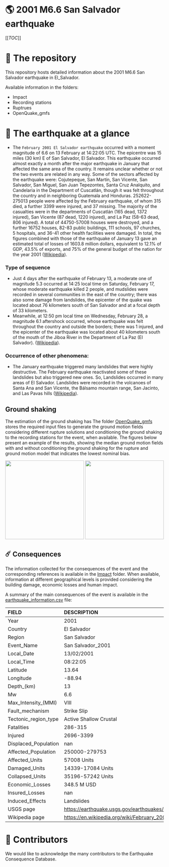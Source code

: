 # 🌎 2001 M6.6 San Salvador earthquake
[[_TOC_]]

# 📂 The repository  

This repository hosts detailed information about the 2001 M6.6 San Salvador earthquake in El_Salvador.

Available information in the folders:

- Impact
- Recording stations
- Ruptrues
- OpenQuake_gmfs 


# 🚀 The earthquake at a glance
- The `February 2001 El Salvador earthquake` occurred with a moment magnitude of 6.6 on 13 February at 14:22:05 UTC. The epicentre was 15 miles (30 km) E of San Salvador, El Salvador. This earthquake occurred almost exactly a month after the major earthquake in January that affected the same area of the country. It remains unclear whether or not the two events are related in any way. Some of the sectors affected by the earthquake were: Cojutepeque, San Martín, San Vicente,  San Salvador, San Miguel, San Juan Tepezontes, Santa Cruz Analquito, and Candelaria in the Department of Cuscatlán, though it was felt throughout the country and in neighboring Guatemala and Honduras. 252622-275013 people were affected by the February earthquake, of whom 315 died, a further 3399 were injured, and 37 missing. The majority of the casualties were in the departments of Cuscatlán (165 dead, 1372 injured), San Vicente (87 dead, 1220 injured), and La Paz (58-63 dead, 806 injured). A total of 44750-57008 houses were destroyed, and a further 16752 houses, 82-83 public buildings, 111 schools, 97 churches, 5 hospitals, and 36-41 other health facilities were damaged. In total, the figures combined with those of the earthquake of January 13 gave an estimated total of losses of 1603.8 million dollars, equivalent to 12.1% of GDP, 43.5% of exports, and 75% of the general budget of the nation for the year 2001 ([Wikipedia](https://en.wikipedia.org/wiki/February_2001_El_Salvador_earthquake)).  


### Type of sequence
- Just 4 days after the earthquake of February 13, a moderate one of magnitude 5.3 occurred at 14:25 local time on Saturday, February 17, whose moderate earthquake killed 2 people, and mudslides were recorded in several communities in the east of the country; there was also some damage from landslides, the epicenter of the quake was located about 76 kilometers south of San Salvador and at a focal depth of 33 kilometers.
- Meanwhile, at 12:50 pm local time on Wednesday, February 28, a magnitude 6.1 aftershock occurred, whose earthquake was felt throughout the country and outside the borders; there was 1 injured, and the epicenter of the earthquake was located about 40 kilometers south of the mouth of the Jiboa River in the Department of La Paz (El Salvador). ([Wikipedia](https://en.wikipedia.org/wiki/February_2001_El_Salvador_earthquake)).


### Occurrence of other phenomena: 
- The January earthquake triggered many landslides that were highly destructive. The February earthquake reactivated some of these landslides but also triggered new ones. So, Landslides occurred in many areas of El Salvador. Landslides were recorded in the volcanoes of Santa Ana and San Vicente, the Bálsamo mountain range, San Jacinto, and Las Pavas hills ([Wikipedia](https://en.wikipedia.org/wiki/February_2001_El_Salvador_earthquake)).


## Ground shaking

The estimation of the ground shaking has The folder [OpenQuake_gmfs](./OpenQuake_gmfs/) stores the required input files to generate the ground motion fields considering different rupture solutions and conditioning the ground shaking to the recording stations for the event, when available. The figures below present an example of the results, showing the median ground motion fields with and without conditioning the ground shaking for the rupture and ground motion model that indicates the lowest nominal bias.

<img src="./OpenQuake_gmfs/median_gmf_stations_none.png" height="250">
<img src="./OpenQuake_gmfs/median_gmf_stations_seismic.png" height="250">

## ☄️ Consequences

The information collected for the consequences of the event and the corresponding references is available in the [Impact](./Impact) folder. When available, information at different geographical levels is provided considering the building damage, economic losses and human impact.

A summary of the main consequences of the event is available in the [earthquake_information.csv](./earthquake_information.csv) file:

| FIELD                | DESCRIPTION                                                            |
|:---------------------|:-----------------------------------------------------------------------|
| Year                 | 2001                                                                   |
| Country              | El Salvador                                                            |
| Region               | San Salvador                                                           |
| Event_Name           | San Salvador_2001                                                      |
| Local_Date           | 13/02/2001                                                             |
| Local_Time           | 08:22:05                                                               |
| Latitude             | 13.64                                                                  |
| Longitude            | -88.94                                                                 |
| Depth_(km)           | 13                                                                     |
| Mw                   | 6.6                                                                    |
| Max_Intensity_(MMI)  | VIII                                                                   |
| Fault_mechanism      | Strike Slip                                                            |
| Tectonic_region_type | Active Shallow Crustal                                                 |
| Fatalities           | 286-315                                                                |
| Injured              | 2696-3399                                                              |
| Displaced_Population | nan                                                                    |
| Affected_Population  | 250000-279753                                                          |
| Affected_Units       | 57008 Units                                                            |
| Damaged_Units        | 14339-17084 Units                                                      |
| Collapsed_Units      | 35196-57242 Units                                                      |
| Economic_Losses      | 348.5 M USD                                                            |
| Insured_Losses       | nan                                                                    |
| Induced_Effects      | Landslides                                                             |
| USGS page            | https://earthquake.usgs.gov/earthquakes/eventpage/usp000a9jv/executive |
| Wikipedia page       | https://en.wikipedia.org/wiki/February_2001_El_Salvador_earthquake     |


# 🌟 Contributors 

We would like to acknowledge the many contributors to the Earthquake Consequence Database.
